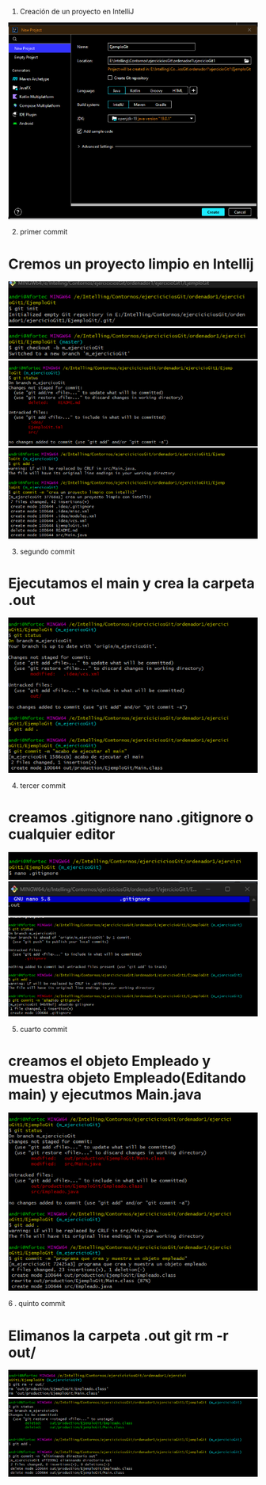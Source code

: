 1. Creación de un proyecto en IntelliJ

![Creación de Priyecto](./img/1.png)

2. primer commit
# Cremos un proyecto limpio en Intellij
![Creación de Priyecto](./img/2.png)
![Creación de Priyecto](./img/3.png)
![Creación de Priyecto](./img/4.png)
![Creación de Priyecto](./img/5.png)

3. segundo commit
# Ejecutamos el main y crea la carpeta .out
![Creación de Priyecto](./img/7.png)

4. tercer commit
# creamos .gitignore nano .gitignore o cualquier editor
![Creación de Priyecto](./img/8.png)
![Creación de Priyecto](./img/9.png)
![Creación de Priyecto](./img/10.png)

5. cuarto commit
# creamos el objeto Empleado y muestra objeto Empleado(Editando main) y ejecutmos Main.java
![Creación de Priyecto](./img/11.png)

6 . quinto commit
# Elimanos la carpeta .out git rm -r out/
![Creación de Priyecto](./img/12.png)
![Creación de Priyecto](./img/13.png)




